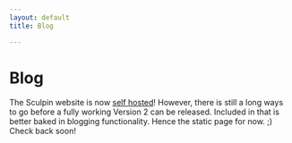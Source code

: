 ```yaml
---
layout: default
title: Blog

---
```


# Blog

The Sculpin website is now [self hosted](https://github.com/sculpin/getsculpin.com)!
However, there is still a long ways to go before a fully working Version 2
can be released. Included in that is better baked in blogging functionality.
Hence the static page for now. ;) Check back soon!
